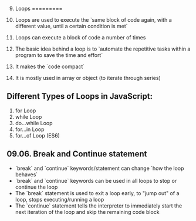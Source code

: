 09. Loops
=========

1.  Loops are used to execute the \`same block of code again, with a different value, until a certain condition is met\`
2.  Loops can execute a block of code a number of times
3.  The basic idea behind a loop is to \`automate the repetitive tasks within a program to save the time and effort\`
4.  It makes the \`code compact\`
5.  It is mostly used in array or object (to iterate through series)

Different Types of Loops in JavaScript:
---------------------------------------

1.  for Loop
2.  while Loop
3.  do...while Loop
4.  for...in Loop
5.  for...of Loop (ES6)

09.06. Break and Continue statement
-----------------------------------

-   \`break\` and \`continue\` keywords/statement can change \`how the loop behaves\`
-   \`break\` and \`continue\` keywords can be used in all loops to stop or continue the loop
-   The \`break\` statement is used to exit a loop early, to "jump out" of a loop, stops executing/running a loop
-   The \`continue\` statement tells the interpreter to immediately start the next iteration of the loop and skip the remaining code block
